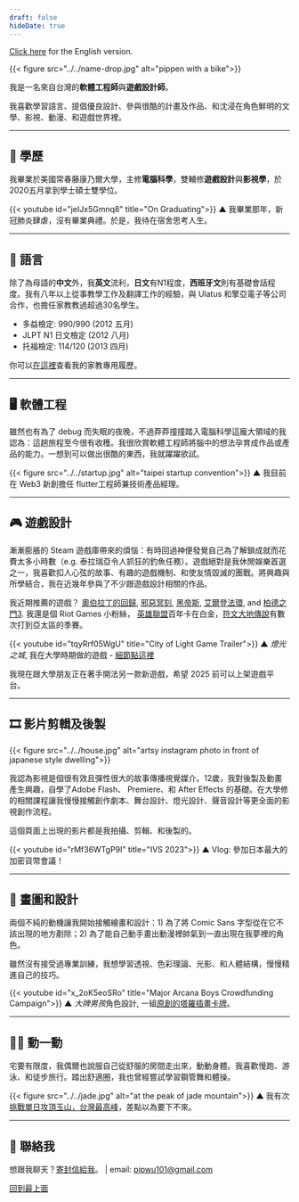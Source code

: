 ```yaml
---
draft: false
hideDate: true
---
```

[Click here](../../) for the English version.

{{< figure src="../../name-drop.jpg" alt="pippen with a bike">}}

我是一名來自台灣的**軟體工程師**與**遊戲設計師**。

我喜歡學習語言、提倡優良設計、參與很酷的計畫及作品、和沈浸在角色鮮明的文學、影視、動漫、和遊戲世界裡。

---

📖 學歷
-------

我畢業於美國常春藤康乃爾大學，主修**電腦科學**，雙輔修**遊戲設計**與**影視學**，於2020五月拿到學士碩士雙學位。

{{< youtube id="jeIJx5Gmnq8" title="On Graduating">}}
<span class='caption'>▲ 我畢業那年，新冠肺炎肆虐，沒有畢業典禮。於是，我待在宿舍思考人生。</span>

---

📢 語言
-------

除了為母語的**中文**外，我**英文**流利，**日文**有N1程度，**西班牙文**則有基礎會話程度。我有八年以上從事教學工作及翻譯工作的經驗，與 Ulatus 和擎亞電子等公司合作，也擔任家教教過超過30名學生。

- 多益檢定: 990/990 (2012 五月)
- JLPT N1 日文檢定 (2012 八月)
- 托福檢定: 114/120 (2013 四月)

你可以[在這裡](../../extras/tutoring-resume/)查看我的家教專用履歷。

---

🖥️ 軟體工程
----------

雖然也有為了 debug 而失眠的夜晚，不過莽莽撞撞踏入電腦科學這龐大領域的我認為：這趟旅程至今很有收穫。我很欣賞軟體工程師將腦中的想法孕育成作品或產品的能力。一想到可以做出很酷的東西，我就躍躍欲試。

{{< figure src="../../startup.jpg" alt="taipei startup convention">}}
<span class='caption'>▲ 我目前在 Web3 新創擔任 flutter工程師兼技術產品經理。</span>

---

🎮 遊戲設計
----------

漸漸膨脹的 Steam 遊戲庫帶來的煩惱：有時回過神便發覺自己為了解鎖成就而花費太多小時數（e.g. 泰拉瑞亞令人抓狂的釣魚任務）。遊戲絕對是我休閒娛樂首選之一，我喜歡扣人心弦的故事、有趣的遊戲機制、和使友情毀滅的團戰。將興趣與所學結合，我在近幾年參與了不少跟遊戲設計相關的作品。

我近期推薦的遊戲？ [奧伯拉丁的回歸](https://store.steampowered.com/app/653530/Return_of_the_Obra_Dinn/), [邪惡冥刻](https://store.steampowered.com/app/1092790/Inscryption/), [黑帝斯](https://store.steampowered.com/app/1145360/Hades/), [艾爾登法環](https://store.steampowered.com/app/1245620/ELDEN_RING/), and [柏德之門3](https://store.steampowered.com/app/1086940/Baldurs_Gate_3/). 我還是個 Riot Games 小粉絲， [英雄聯盟](https://www.leagueoflegends.com/)百年卡在白金，[符文大地傳說](https://playruneterra.com/)有數次打到亞太區的季賽。

{{< youtube id="tqyRrf05WgU" title="City of Light Game Trailer">}}
<span class='caption'>▲ *燈光之城*, 我在大學時期做的遊戲 - [細節點這裡](../../projects/city-of-light/)</span>

我現在跟大學朋友正在著手開法另一款新遊戲，希望 2025 前可以上架遊戲平台。

---

🎞️ 影片剪輯及後製
---------------

{{< figure src="../../house.jpg" alt="artsy instagram photo in front of japanese style dwelling">}}

我認為影視是個很有效且彈性很大的故事傳播視覺媒介。12歲，我對後製及動畫產生興趣，自學了Adobe Flash、 Premiere、和 After Effects 的基礎。在大學修的相關課程讓我慢慢接觸創作劇本、舞台設計、燈光設計、聲音設計等更全面的影視創作流程。

這個頁面上出現的影片都是我拍攝、剪輯、和後製的。

{{< youtube id="rMf36WTgP9I" title="IVS 2023">}}
<span class='caption'>▲ Vlog: 參加日本最大的加密貨幣會議！</span>

---

🎨 畫圖和設計
-----------

兩個不純的動機讓我開始接觸繪畫和設計：1) 為了將 Comic Sans 字型從在它不該出現的地方剷除；2) 為了能自己動手畫出動漫裡帥氣到一直出現在我夢裡的角色。

雖然沒有接受過專業訓練，我想學習透視、色彩理論、光影、和人體結構，慢慢精進自己的技巧。

{{< youtube id="x_2oK5eoSRo" title="Major Arcana Boys Crowdfunding Campaign">}}
<span class='caption'>▲ *大牌男孩*角色設計, 一組[原創的塔羅插畫卡牌](https://www.zeczec.com/projects/tarot-boys)。</span>

---

💪🏼 動一動
--------

宅要有限度，我偶爾也說服自己從舒服的房間走出來，動動身體。我喜歡慢跑、游泳、和徒步旅行。踏出舒適圈，我也曾經嘗試學習鋼管舞和體操。

{{< figure src="../../jade.jpg" alt="at the peak of jade mountain">}}
<span class='caption'>▲ 我有次[挑戰單日攻頂玉山，台灣最高峰](posts/jade-mountain/)，差點以為要下不來。</span>

---

📩 聯絡我
--------

想跟我聊天？[寄封信給我](mailto:pipwu101@gmail.com)。 | email: <pipwu101@gmail.com>

[回到最上面](#)